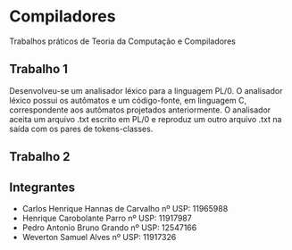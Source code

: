 # Compiladores
Trabalhos práticos de Teoria da Computação e Compiladores

## Trabalho 1
Desenvolveu-se um analisador léxico para a linguagem PL/0. O analisador léxico possui os autômatos e um código-fonte, em linguagem C, correspondente aos autômatos projetados anteriormente. O analisador aceita um arquivo .txt escrito em PL/0 e reproduz um outro arquivo .txt na saída com os pares de tokens-classes.

## Trabalho 2

## Integrantes 
  - Carlos Henrique Hannas de Carvalho nº USP: 11965988
  - Henrique Carobolante Parro nº USP: 11917987
  - Pedro Antonio Bruno Grando nº USP: 12547166
  - Weverton Samuel Alves nº USP: 11917326
